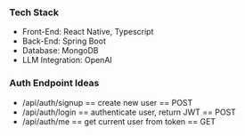 ### Tech Stack
- Front-End: React Native, Typescript
- Back-End: Spring Boot
- Database: MongoDB
- LLM Integration: OpenAI

### Auth Endpoint Ideas
- /api/auth/signup == create new user == POST
- /api/auth/login == authenticate user, return JWT == POST
- /api/auth/me == get current user from token == GET